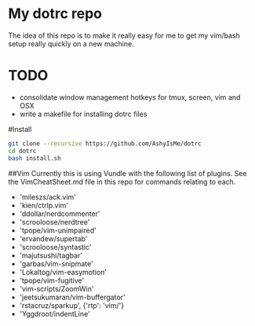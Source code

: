 # My dotrc repo

The idea of this repo is to make it really easy for me to get my vim/bash setup really quickly on a new machine.

# TODO
- consolidate window management hotkeys for tmux, screen, vim and OSX
- write a makefile for installing dotrc files

#Install
``` bash
git clone --recursive https://github.com/AshyIsMe/dotrc
cd dotrc
bash install.sh
```


##Vim
Currently this is using Vundle with the following list of plugins.
See the VimCheatSheet.md file in this repo for commands relating to each.

- 'mileszs/ack.vim'
- 'kien/ctrlp.vim'
- 'ddollar/nerdcommenter'
- 'scrooloose/nerdtree'
- 'tpope/vim-unimpaired'
- 'ervandew/supertab'
- 'scrooloose/syntastic'
- 'majutsushi/tagbar'
- 'garbas/vim-snipmate'
- 'Lokaltog/vim-easymotion'
- 'tpope/vim-fugitive'
- 'vim-scripts/ZoomWin'
- 'jeetsukumaran/vim-buffergator'
- 'rstacruz/sparkup', {'rtp': 'vim/'}
- 'Yggdroot/indentLine'
